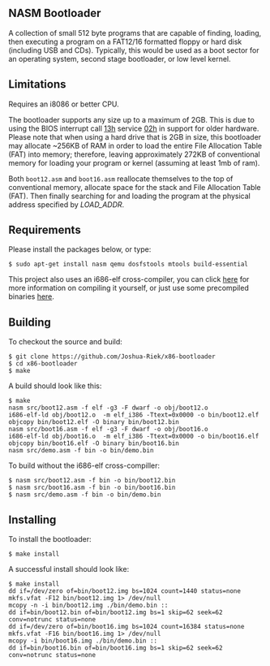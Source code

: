 ## NASM Bootloader
A collection of small 512 byte programs that are capable of finding, 
loading, then executing a program on a FAT12/16 formatted floppy or hard disk 
(including USB and CDs). Typically, this would be used as a boot sector
for an operating system, second stage bootloader, or low level kernel.

## Limitations
Requires an i8086 or better CPU.

The bootloader supports any size up to a maximum of 2GB. This is due to 
using the BIOS interrupt call [13h] service [02h] in support for older 
hardware. Please note that when using a hard drive that is 2GB in size, 
this bootloader may allocate ~256KB of RAM in order to load the entire 
File Allocation Table (FAT) into memory; therefore, leaving approximately 
272KB of conventional memory for loading your program or kernel (assuming 
at least 1mb of ram).

Both `boot12.asm` and `boot16.asm` reallocate themselves to the top
of conventional memory, allocate space for the stack and File Allocation 
Table (FAT). Then finally searching for and loading the program at the 
physical address specified by *LOAD_ADDR*.

## Requirements

Please install the packages below, or type:
```
$ sudo apt-get install nasm qemu dosfstools mtools build-essential
```

This project also uses an i686-elf cross-compiler, you can click 
[here](https://wiki.osdev.org/GCC_Cross-Compiler) for more information 
on compiling it yourself, or just use some precompiled binaries 
[here](https://github.com/lordmilko/i686-elf-tools/releases).

## Building

To checkout the source and build:
```
$ git clone https://github.com/Joshua-Riek/x86-bootloader
$ cd x86-bootloader
$ make
```

A build should look like this:
```
$ make
nasm src/boot12.asm -f elf -g3 -F dwarf -o obj/boot12.o
i686-elf-ld obj/boot12.o  -m elf_i386 -Ttext=0x0000 -o bin/boot12.elf
objcopy bin/boot12.elf -O binary bin/boot12.bin
nasm src/boot16.asm -f elf -g3 -F dwarf -o obj/boot16.o
i686-elf-ld obj/boot16.o  -m elf_i386 -Ttext=0x0000 -o bin/boot16.elf
objcopy bin/boot16.elf -O binary bin/boot16.bin
nasm src/demo.asm -f bin -o bin/demo.bin
```

To build without the i686-elf cross-compiller:
```
$ nasm src/boot12.asm -f bin -o bin/boot12.bin
$ nasm src/boot16.asm -f bin -o bin/boot16.bin
$ nasm src/demo.asm -f bin -o bin/demo.bin
```

## Installing

To install the bootloader:
```
$ make install
```

A successful install should look like:
```
$ make install
dd if=/dev/zero of=bin/boot12.img bs=1024 count=1440 status=none
mkfs.vfat -F12 bin/boot12.img 1> /dev/null
mcopy -n -i bin/boot12.img ./bin/demo.bin ::
dd if=bin/boot12.bin of=bin/boot12.img bs=1 skip=62 seek=62 conv=notrunc status=none
dd if=/dev/zero of=bin/boot16.img bs=1024 count=16384 status=none
mkfs.vfat -F16 bin/boot16.img 1> /dev/null
mcopy -i bin/boot16.img ./bin/demo.bin ::
dd if=bin/boot16.bin of=bin/boot16.img bs=1 skip=62 seek=62 conv=notrunc status=none
```

[boot12.asm]:    src/boot12.asm
[boot16.asm]:    src/boot16.asm
[13h]:           http://webpages.charter.net/danrollins/techhelp/0185.HTM
[02h]:           http://webpages.charter.net/danrollins/techhelp/0188.HTM
[42h]:           https://wiki.osdev.org/ATA_in_x86_RealMode_(BIOS)

